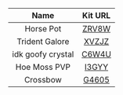 
|     **Name**      |                **Kit URL**                |
|:-----------------:|:-----------------------------------------:|
|     Horse Pot     | [ZRV8W](https://kits.pvplegacy.net/ZRV8W) |
|  Trident Galore   | [XVZJZ](https://kits.pvplegacy.net/XVZJZ) |
| idk goofy crystal | [C6W4U](https://kits.pvplegacy.net/C6W4U) |
|   Hoe Moss PVP    | [I3GYY](https://kits.pvplegacy.net/I3GYY) |
|     Crossbow      | [G4605](https://kits.pvplegacy.net/G4605) |
